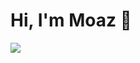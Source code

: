 # Hi, I'm Moaz 👋
![](https://vbr.nathanchung.dev/badge?page_id==MoazSalemsBadge&lcolor=000&color=fff&style=for-the-badge&logo=Github&logoColor=ffffff&text=Page%20Viewers)
